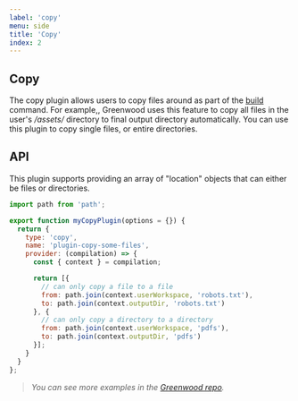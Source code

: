 ```yaml
---
label: 'copy'
menu: side
title: 'Copy'
index: 2
---
```


## Copy

The copy plugin allows users to copy files around as part of the [build](/docs/#cli) command.  For example,, Greenwood uses this feature to copy all files in the user's _/assets/_ directory to final output directory automatically.  You can use this plugin to copy single files, or entire directories.

## API
This plugin supports providing an array of "location" objects that can either be files or directories.

```js
import path from 'path';

export function myCopyPlugin(options = {}) {
  return {
    type: 'copy',
    name: 'plugin-copy-some-files',
    provider: (compilation) => {
      const { context } = compilation;

      return [{
        // can only copy a file to a file
        from: path.join(context.userWorkspace, 'robots.txt'),
        to: path.join(context.outputDir, 'robots.txt')
      }, {
        // can only copy a directory to a directory
        from: path.join(context.userWorkspace, 'pdfs'),
        to: path.join(context.outputDir, 'pdfs')
      }];
    }
  }
};
```


> _You can see more examples in the [Greenwood repo](https://github.com/ProjectEvergreen/greenwood/tree/master/packages/cli/src/plugins/copy)._